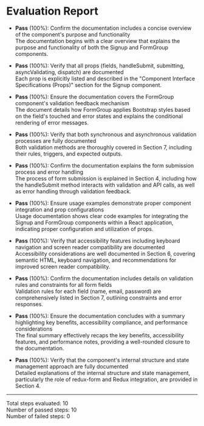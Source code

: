 # Evaluation Report

- **Pass** (100%): Confirm the documentation includes a concise overview of the component's purpose and functionality  
  The documentation begins with a clear overview that explains the purpose and functionality of both the Signup and FormGroup components.

- **Pass** (100%): Verify that all props (fields, handleSubmit, submitting, asyncValidating, dispatch) are documented  
  Each prop is explicitly listed and described in the "Component Interface Specifications (Props)" section for the Signup component.

- **Pass** (100%): Ensure the documentation covers the FormGroup component's validation feedback mechanism  
  The document details how FormGroup applies Bootstrap styles based on the field's touched and error states and explains the conditional rendering of error messages.

- **Pass** (100%): Verify that both synchronous and asynchronous validation processes are fully documented  
  Both validation methods are thoroughly covered in Section 7, including their rules, triggers, and expected outputs.

- **Pass** (100%): Confirm the documentation explains the form submission process and error handling  
  The process of form submission is explained in Section 4, including how the handleSubmit method interacts with validation and API calls, as well as error handling through validation feedback.

- **Pass** (100%): Ensure usage examples demonstrate proper component integration and prop configurations  
  Usage documentation shows clear code examples for integrating the Signup and FormGroup components within a React application, indicating proper configuration and utilization of props.

- **Pass** (100%): Verify that accessibility features including keyboard navigation and screen reader compatibility are documented  
  Accessibility considerations are well documented in Section 6, covering semantic HTML, keyboard navigation, and recommendations for improved screen reader compatibility.

- **Pass** (100%): Confirm the documentation includes details on validation rules and constraints for all form fields  
  Validation rules for each field (name, email, password) are comprehensively listed in Section 7, outlining constraints and error responses.

- **Pass** (100%): Ensure the documentation concludes with a summary highlighting key benefits, accessibility compliance, and performance considerations  
  The final summary effectively recaps the key benefits, accessibility features, and performance notes, providing a well-rounded closure to the documentation.

- **Pass** (100%): Verify that the component's internal structure and state management approach are fully documented  
  Detailed explanations of the internal structure and state management, particularly the role of redux-form and Redux integration, are provided in Section 4.

---

Total steps evaluated: 10  
Number of passed steps: 10  
Number of failed steps: 0